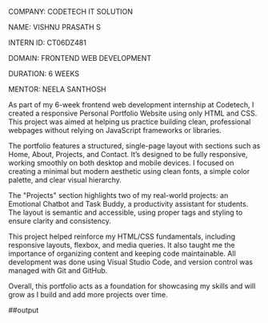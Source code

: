 COMPANY: CODETECH IT SOLUTION

NAME: VISHNU PRASATH S

INTERN ID: CT06DZ481

DOMAIN: FRONTEND WEB DEVELOPMENT

DURATION: 6 WEEKS

MENTOR: NEELA SANTHOSH


As part of my 6-week frontend web development internship at Codetech, I created a responsive Personal Portfolio Website using only HTML and CSS. This project was aimed at helping us practice building clean, professional webpages without relying on JavaScript frameworks or libraries.

The portfolio features a structured, single-page layout with sections such as Home, About, Projects, and Contact. It’s designed to be fully responsive, working smoothly on both desktop and mobile devices. I focused on creating a minimal but modern aesthetic using clean fonts, a simple color palette, and clear visual hierarchy.

The "Projects" section highlights two of my real-world projects: an Emotional Chatbot and Task Buddy, a productivity assistant for students. The layout is semantic and accessible, using proper tags and styling to ensure clarity and consistency.

This project helped reinforce my HTML/CSS fundamentals, including responsive layouts, flexbox, and media queries. It also taught me the importance of organizing content and keeping code maintainable. All development was done using Visual Studio Code, and version control was managed with Git and GitHub.

Overall, this portfolio acts as a foundation for showcasing my skills and will grow as I build and add more projects over time.


##output


